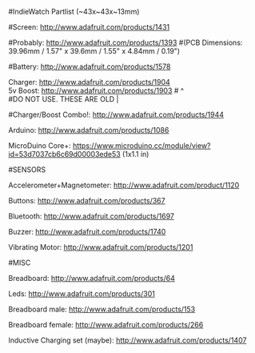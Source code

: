 
#IndieWatch Partlist (~43x~43x~13mm)


#Screen: http://www.adafruit.com/products/1431

#Probably: http://www.adafruit.com/products/1393
#(PCB Dimensions: 39.96mm / 1.57" x 39.6mm / 1.55" x 4.84mm / 0.19")


#Battery: http://www.adafruit.com/products/1578 

Charger: http://www.adafruit.com/products/1904                                                    
5v Boost: http://www.adafruit.com/products/1903 
                                    # ^            
          #DO NOT USE. THESE ARE OLD  |            


#Charger/Boost Combo!: http://www.adafruit.com/products/1944

Arduino: http://www.adafruit.com/products/1086

MicroDuino Core+: https://www.microduino.cc/module/view?id=53d7037cb6c69d00003ede53  (1x1.1 in)



#SENSORS


Accelerometer+Magnetometer: http://www.adafruit.com/product/1120

Buttons: http://www.adafruit.com/products/367 

Bluetooth: http://www.adafruit.com/products/1697

Buzzer: http://www.adafruit.com/products/1740

Vibrating Motor: http://www.adafruit.com/products/1201 


#MISC


Breadboard: http://www.adafruit.com/products/64 

Leds: http://www.adafruit.com/products/301 

Breadboard male: http://www.adafruit.com/products/153 

Breadboard female: http://www.adafruit.com/products/266 

Inductive Charging set (maybe): http://www.adafruit.com/products/1407


